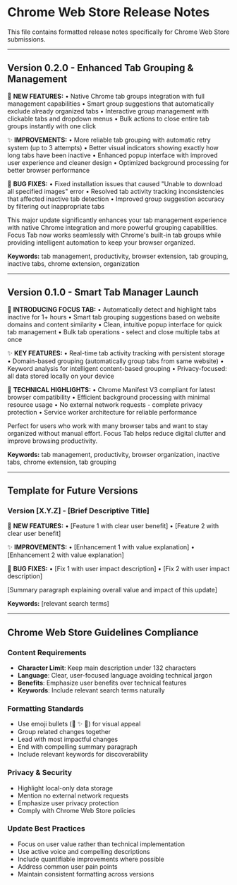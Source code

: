 # Chrome Web Store Release Notes

This file contains formatted release notes specifically for Chrome Web Store submissions.

---

## Version 0.2.0 - Enhanced Tab Grouping & Management

🚀 **NEW FEATURES:**
• Native Chrome tab groups integration with full management capabilities
• Smart group suggestions that automatically exclude already organized tabs
• Interactive group management with clickable tabs and dropdown menus
• Bulk actions to close entire tab groups instantly with one click

✨ **IMPROVEMENTS:**
• More reliable tab grouping with automatic retry system (up to 3 attempts)
• Better visual indicators showing exactly how long tabs have been inactive
• Enhanced popup interface with improved user experience and cleaner design
• Optimized background processing for better browser performance

🔧 **BUG FIXES:**
• Fixed installation issues that caused "Unable to download all specified images" error
• Resolved tab activity tracking inconsistencies that affected inactive tab detection
• Improved group suggestion accuracy by filtering out inappropriate tabs

This major update significantly enhances your tab management experience with native Chrome integration and more powerful grouping capabilities. Focus Tab now works seamlessly with Chrome's built-in tab groups while providing intelligent automation to keep your browser organized.

**Keywords:** tab management, productivity, browser extension, tab grouping, inactive tabs, chrome extension, organization

---

## Version 0.1.0 - Smart Tab Manager Launch

🚀 **INTRODUCING FOCUS TAB:**
• Automatically detect and highlight tabs inactive for 1+ hours
• Smart tab grouping suggestions based on website domains and content similarity
• Clean, intuitive popup interface for quick tab management
• Bulk tab operations - select and close multiple tabs at once

✨ **KEY FEATURES:**
• Real-time tab activity tracking with persistent storage
• Domain-based grouping (automatically group tabs from same website)
• Keyword analysis for intelligent content-based grouping
• Privacy-focused: all data stored locally on your device

🔧 **TECHNICAL HIGHLIGHTS:**
• Chrome Manifest V3 compliant for latest browser compatibility
• Efficient background processing with minimal resource usage
• No external network requests - complete privacy protection
• Service worker architecture for reliable performance

Perfect for users who work with many browser tabs and want to stay organized without manual effort. Focus Tab helps reduce digital clutter and improve browsing productivity.

**Keywords:** tab management, productivity, browser organization, inactive tabs, chrome extension, tab grouping

---

## Template for Future Versions

### Version [X.Y.Z] - [Brief Descriptive Title]

🚀 **NEW FEATURES:**
• [Feature 1 with clear user benefit]
• [Feature 2 with clear user benefit]

✨ **IMPROVEMENTS:**
• [Enhancement 1 with value explanation]
• [Enhancement 2 with value explanation]

🔧 **BUG FIXES:**
• [Fix 1 with user impact description]
• [Fix 2 with user impact description]

[Summary paragraph explaining overall value and impact of this update]

**Keywords:** [relevant search terms]

---

## Chrome Web Store Guidelines Compliance

### Content Requirements
- **Character Limit**: Keep main description under 132 characters
- **Language**: Clear, user-focused language avoiding technical jargon
- **Benefits**: Emphasize user benefits over technical features
- **Keywords**: Include relevant search terms naturally

### Formatting Standards
- Use emoji bullets (🚀 ✨ 🔧) for visual appeal
- Group related changes together
- Lead with most impactful changes
- End with compelling summary paragraph
- Include relevant keywords for discoverability

### Privacy & Security
- Highlight local-only data storage
- Mention no external network requests
- Emphasize user privacy protection
- Comply with Chrome Web Store policies

### Update Best Practices
- Focus on user value rather than technical implementation
- Use active voice and compelling descriptions
- Include quantifiable improvements where possible
- Address common user pain points
- Maintain consistent formatting across versions
